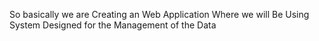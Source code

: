 <!-- So basically we are Creating an Web Application Where we will Be Using System Designed for the Management of the Data  -->
 So basically we are Creating an Web Application Where we will Be Using System Designed for the Management of the Data

